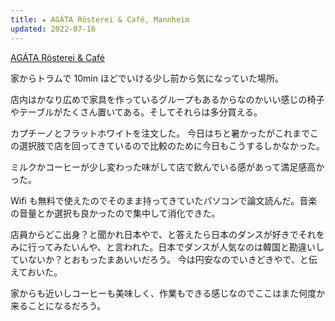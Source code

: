 ```yaml
---
title: ★ AGÁTA Rösterei & Café, Mannheim
updated: 2022-07-16
---
```



[AGÁTA Rösterei & Café](https://agata-kaffee.de/)

家からトラムで 10min ほどでいける少し前から気になっていた場所。

店内はかなり広めで家具を作っているグループもあるからなのかいい感じの椅子やテーブルがたくさん置いてある。そしてそれらは多分買える。

カプチーノとフラットホワイトを注文した。
今日はちと暑かったがこれまでこの選択肢で店を回ってきているので比較のために今日もこうするしかなかった。

ミルクかコーヒーが少し変わった味がして店で飲んでいる感があって満足感高かった。

Wifi も無料で使えたのでそのまま持ってきていたパソコンで論文読んだ。音楽の音量とか選択も良かったので集中して消化できた。

店員からどこ出身？と聞かれ日本やで、と答えたら日本のダンスが好きでそれをみに行ってみたいんや、と言われた。日本でダンスが人気なのは韓国と勘違いしていないか？とおもったまあいいだろう。
今は円安なのでいきどきやで、と伝えておいた。

家からも近いしコーヒーも美味しく、作業もできる感じなのでここはまた何度か来ることになるだろう。
